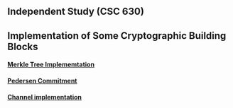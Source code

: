 ## Independent Study (CSC 630)
## Implementation of Some Cryptographic Building Blocks
#### [Merkle Tree Implememtation](https://github.com/devanharikumar89/crypto/tree/master/merkle)
#### [Pedersen Commitment](https://github.com/devanharikumar89/crypto/tree/master/commitment)
#### [Channel implementation](https://github.com/devanharikumar89/crypto/tree/master/channel) 
